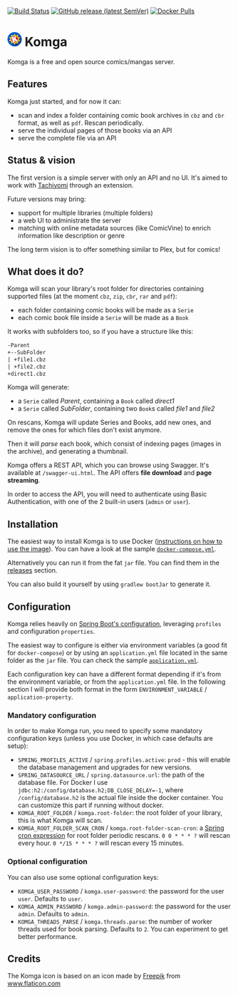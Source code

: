 [![Build Status](https://travis-ci.org/gotson/komga.svg?branch=master)](https://travis-ci.org/gotson/komga)
[![GitHub release (latest SemVer)](https://img.shields.io/github/v/release/gotson/komga?color=blue&label=download&sort=semver)](https://github.com/gotson/komga/releases)
[![Docker Pulls](https://img.shields.io/docker/pulls/gotson/komga)](https://hub.docker.com/r/gotson/komga)

# ![app icon](./.github/readme-images/app-icon.png) Komga

Komga is a free and open source comics/mangas server.

## Features

Komga just started, and for now it can:

- scan and index a folder containing comic book archives in `cbz` and `cbr` format, as well as `pdf`. Rescan periodically.
- serve the individual pages of those books via an API
- serve the complete file via an API

## Status & vision

The first version is a simple server with only an API and no UI.
It's aimed to work with [Tachiyomi](https://github.com/inorichi/tachiyomi) through an extension.

Future versions may bring:

- support for multiple libraries (multiple folders)
- a web UI to administrate the server
- matching with online metadata sources (like ComicVine) to enrich information like description or genre

The long term vision is to offer something similar to Plex, but for comics!

## What does it do?

Komga will scan your library's root folder for directories containing supported files (at the moment `cbz`, `zip`, `cbr`, `rar` and `pdf`):

- each folder containing comic books will be made as a `Serie`
- each comic book file inside a `Serie` will be made as a `Book`

It works with subfolders too, so if you have a structure like this:

```
-Parent
+--SubFolder
| +file1.cbz
| +file2.cbz
+direct1.cbz
```

Komga will generate:

- a `Serie` called _Parent_, containing a `Book` called _direct1_
- a `Serie` called _SubFolder_, containing two `Book`s called _file1_ and _file2_

On rescans, Komga will update Series and Books, add new ones, and remove the ones for which files don't exist anymore.

Then it will _parse_ each book, which consist of indexing pages (images in the archive), and generating a thumbnail.

Komga offers a REST API, which you can browse using Swagger. It's available at `/swagger-ui.html`. The API offers __file download__ and __page streaming__.

In order to access the API, you will need to authenticate using Basic Authentication, with one of the 2 built-in users (`admin` or `user`).

## Installation

The easiest way to install Komga is to use Docker ([instructions on how to use the image](https://hub.docker.com/r/gotson/komga)). You can have a look at the sample [`docker-compose.yml`](./doc/docker-compose.yml).

Alternatively you can run it from the fat `jar` file. You can find them in the [releases](https://github.com/gotson/komga/releases) section.

You can also build it yourself by using `gradlew bootJar` to generate it.

## Configuration

Komga relies heavily on [Spring Boot's configuration](https://docs.spring.io/spring-boot/docs/current/reference/html/boot-features-external-config.html), leveraging `profiles` and configuration `properties`.

The easiest way to configure is either via environment variables (a good fit for `docker-compose`) or by using an `application.yml` file located in the same folder as the `jar` file. You can check the sample [`application.yml`](./doc/application.yml).

Each configuration key can have a different format depending if it's from the environment variable, or from the `application.yml` file. In the following section I will provide both format in the form `ENVIRONMENT_VARIABLE` / `application-property`.

### Mandatory configuration

In order to make Komga run, you need to specify some mandatory configuration keys (unless you use Docker, in which case defaults are setup):

- `SPRING_PROFILES_ACTIVE` / `spring.profiles.active`: `prod` - this will enable the database management and upgrades for new versions.
- `SPRING_DATASOURCE_URL` / `spring.datasource.url`: the path of the database file. For Docker I use `jdbc:h2:/config/database.h2;DB_CLOSE_DELAY=-1`, where `/config/database.h2` is the actual file inside the docker container. You can customize this part if running without docker.
- `KOMGA_ROOT_FOLDER` /  `komga.root-folder`: the root folder of your library, this is what Komga will scan.
- `KOMGA_ROOT_FOLDER_SCAN_CRON` / `komga.root-folder-scan-cron`: a [Spring cron expression](https://docs.spring.io/spring/docs/current/javadoc-api/org/springframework/scheduling/support/CronSequenceGenerator.html) for root folder periodic rescans. `0 0 * * * ?` will rescan every hour. `0 */15 * * * ?` will rescan every 15 minutes.

### Optional configuration

You can also use some optional configuration keys:

- `KOMGA_USER_PASSWORD` / `komga.user-password`: the password for the user `user`. Defaults to `user`.
- `KOMGA_ADMIN_PASSWORD` / `komga.admin-password`: the password for the user `admin`. Defaults to `admin`.
- `KOMGA_THREADS_PARSE` / `komga.threads.parse`: the number of worker threads used for book parsing. Defaults to `2`. You can experiment to get better performance.

## Credits

The Komga icon is based on an icon made by [Freepik](https://www.freepik.com/home) from www.flaticon.com
